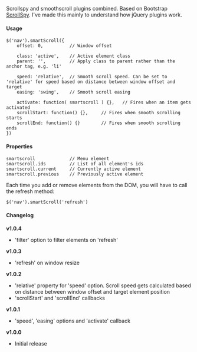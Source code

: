 Scrollspy and smoothscroll plugins combined. Based on Bootstrap [ScrollSpy](http://twitter.github.io/bootstrap/javascript.html#scrollspy). I've made this mainly to understand how jQuery plugins work.


#### Usage

	$('nav').smartScroll({
		offset: 0,			// Window offset

		class: 'active',	// Active element class
		parent: '',			// Apply class to parent rather than the anchor tag, e.g. 'li'

		speed: 'relative',	// Smooth scroll speed. Can be set to 'relative' for speed based on distance between window offset and target
		easing: 'swing',	// Smooth scroll easing

		activate: function( smartscroll ) {},	// Fires when an item gets activated
		scrollStart: function() {},		// Fires when smooth scrolling starts
		scrollEnd: function() {}		// Fires when smooth scrolling ends
	})
	
#### Properties

	smartscroll				// Menu element
	smartscroll.ids			// List of all element's ids
	smartscroll.current		// Currently active element
	smartscroll.previous	// Previously active element
	
Each time you add or remove elements from the DOM, you will have to call the refresh method:

	$('nav').smartScroll('refresh')
	
#### Changelog

__v1.0.4__

- 'filter' option to filter elements on 'refresh'

__v1.0.3__

- 'refresh' on window resize

__v1.0.2__

- 'relative' property for 'speed' option. Scroll speed gets calculated based on distance between window offset and target element position
- 'scrollStart' and 'scrollEnd' callbacks

__v1.0.1__

- 'speed', 'easing' options and 'activate' callback
	
__v1.0.0__

- Initial release
